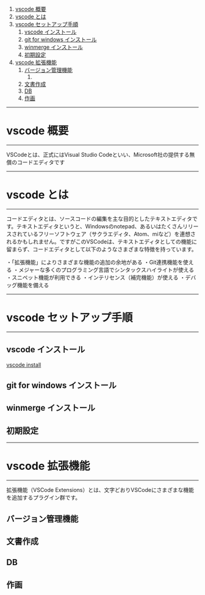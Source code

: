 1. [vscode 概要](#vscode-概要)
2. [vscode とは](#vscode-とは)
3. [vscode セットアップ手順](#vscode-セットアップ手順)
   1. [vscode インストール](#vscode-インストール)
   2. [git for windows インストール](#git-for-windows-インストール)
   3. [winmerge インストール](#winmerge-インストール)
   4. [初期設定](#初期設定)
4. [vscode 拡張機能](#vscode-拡張機能)
   1. [バージョン管理機能](#バージョン管理機能)
      1. [](#)
   2. [文書作成](#文書作成)
   3. [DB](#db)
   4. [作画](#作画)

---
# vscode 概要
---

VSCodeとは、正式にはVisual Studio Codeといい、Microsoft社の提供する無償のコードエディタです

---
# vscode とは
---

コードエディタとは、ソースコードの編集を主な目的としたテキストエディタです。テキストエディタというと、Windowsのnotepad、あるいはたくさんリリースされているフリーソフトウェア（サクラエディタ、Atom、miなど）を連想されるかもしれません。ですがこのVSCodeは、テキストエディタとしての機能に留まらず、コードエディタとして以下のようなさまざまな特徴を持っています。

・「拡張機能」によりさまざまな機能の追加の余地がある
・Git連携機能を使える
・メジャーな多くのプログラミング言語でシンタックスハイライトが使える
・スニペット機能が利用できる
・インテリセンス（補完機能）が使える
・デバッグ機能を備える


---
# vscode セットアップ手順
---
## vscode インストール

[vscode install](sub1.md)

## git for windows インストール

## winmerge インストール

## 初期設定

---
# vscode 拡張機能
---

拡張機能（VSCode Extensions）とは、文字どおりVSCodeにさまざまな機能を追加するプラグイン群です。 

## バージョン管理機能

### 

## 文書作成

## DB

## 作画

